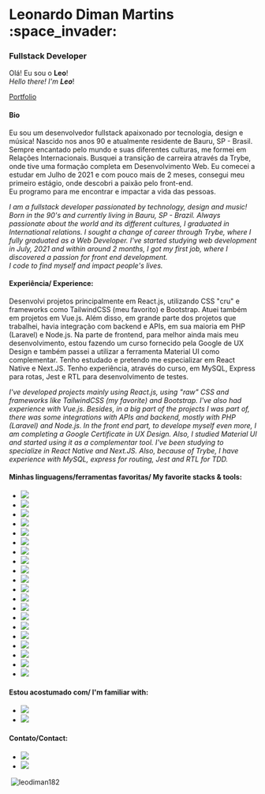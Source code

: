 <h1>Leonardo Diman Martins :space_invader:</h1> 
<h3>Fullstack Developer</strong></h3>

Olá! Eu sou o <strong>Leo</strong>! <br>
*Hello there! I'm <strong>Leo</strong>*!


[Portfolio](https://portfolio-leodiman.vercel.app/)

<h4>Bio</h4>

<p>Eu sou um desenvolvedor fullstack apaixonado por tecnologia, design e música! Nascido nos anos 90 e atualmente residente de Bauru, SP - Brasil. Sempre encantado pelo mundo e suas diferentes culturas, me formei em Relações Internacionais. Busquei a transição de carreira através da Trybe, onde tive uma formação completa em Desenvolvimento Web. Eu comecei a estudar em Julho de 2021 e com pouco mais de 2 meses, consegui meu primeiro estágio, onde descobri a paixão pelo front-end.
<br>
Eu programo para me encontrar e impactar a vida das pessoas.</p>

*I am a fullstack developer passionated by technology, design and music! Born in the 90's and currently living in Bauru, SP - Brazil. Always passionate about the world and its different cultures, I graduated in International relations. I sought a change of career through Trybe, where I fully graduated as a Web Developer. I've started studying web development in July, 2021 and within around 2 months, I got my first job, where I discovered a passion for front end development.
<br>
I code to find myself and impact people's lives.*

<h4>Experiência/ Experience:</h4>

<p>Desenvolvi projetos principalmente em React.js, utilizando CSS "cru" e frameworks como TailwindCSS (meu favorito) e Bootstrap. Atuei também em projetos em Vue.js. Além disso, em grande parte dos projetos que trabalhei, havia integração com backend e APIs, em sua maioria em PHP (Laravel) e Node.js. Na parte de frontend, para melhor ainda mais meu desenvolvimento, estou fazendo um curso fornecido pela Google de UX Design e também passei a utilizar a ferramenta Material UI como complementar. Tenho estudado e pretendo me especializar em React Native e Next.JS. Tenho experiência, através do curso, em MySQL, Express para rotas, Jest e RTL para desenvolvimento de testes.</p>

*I've developed projects mainly using React.js, using "raw" CSS and frameworks like TailwindCSS (my favorite) and Bootstrap. I've also had experience with Vue.js. Besides, in a big part of the projects I was part of, there was some integrations with APIs and backend, mostly with PHP (Laravel) and Node.js. In the front end part, to develope myself even more, I am completing a Google Certificate in UX Design. Also, I studied Material UI and started using it as a complementar tool. I've been studying to specialize in React Native and Next.JS. Also, because of Trybe, I have experience with MySQL, express for routing, Jest and RTL for TDD.*

<h4>Minhas linguagens/ferramentas favoritas/ My favorite stacks & tools:</h4>

* <img src="https://img.shields.io/badge/React.js-61DAFB?logo=react&logoColor=black&&?style=flat-square" />
* <img src="https://img.shields.io/badge/Typescript-3178C6?logo=typescript&logoColor=white&&style=for-the-badge&style=flat" />
* <img src="https://img.shields.io/badge/JavaScript-F7DF1E?logo=javascript&logoColor=black&style=flat" />
* <img src="https://img.shields.io/badge/React Router-CA4245?logo=reactrouter&logoColor=white&style=flat" />
* <img src="https://img.shields.io/badge/Testing Library-E33332?logo=testinglibrary&logoColor=white&style=flat" />
* <img src="https://img.shields.io/badge/Material%20UI-007FFF?logo=mui&logoColor=white&style=flat" />
* <img src="https://img.shields.io/badge/TailwindCSS-06B6D4?logo=tailwindcss&logoColor=white&style=flat" />
* <img src="https://img.shields.io/badge/BootstrapCSS-7952B3?logo=bootstrap&logoColor=white&style=flat" />
* <img src="https://img.shields.io/badge/CSS3-1572B6?logo=css&logoColor=black&style=flat" />
* <img src="https://img.shields.io/badge/next.js-000000?style=for-the-badge&logo=nextdotjs&logoColor=white" />
* <img src="https://img.shields.io/badge/Vue.js-4FC08D?logo=vue.js&logoColor=white&style=flat" />
* <img src="https://img.shields.io/badge/Node.js-339933?logo=node.js&logoColor=white&style=flat" />
* <img src="https://img.shields.io/badge/Express-000000?logo=express&logoColor=white&style=flat" />
* <img src="https://img.shields.io/badge/MySQL-4479A1?logo=mysql&logoColor=white&style=flat" />
* <img src="https://img.shields.io/badge/MongoDB-47A248?logo=mongodb&logoColor=white&style=flat" />
* <img src="https://img.shields.io/badge/Firebase-FFCA28?logo=firebase&logoColor=black&style=flat" />
* <img src="https://img.shields.io/badge/Docker-2496ED?logo=docker&logoColor=white&style=flat" />
* <img src="https://img.shields.io/badge/Git-F05032?logo=git&logoColor=white&style=flat" />
* <img src="https://img.shields.io/badge/Figma-F24E1E?logo=figma&logoColor=white&style=flat" />
* <img src="https://img.shields.io/badge/Adobe XD-FF61F6?logo=adobexd&logoColor=white&style=flat" />

<h4>Estou acostumado com/ I'm familiar with:</h4>

* <img src="https://img.shields.io/badge/Windows-0078D6?logo=windows&logoColor=white&style=flat" />
* <img src="https://img.shields.io/badge/Linux-FCC624?logo=linux&logoColor=black&style=flat" />

<h4>Contato/Contact:</h4>

* <a href="https://www.linkedin.com/in/leonardodiman/" target="_blank"><img src="https://img.shields.io/badge/Linkedin-0A66C2?logo=linkedin&logoColor=white&style=flat" /></a>
* <a href="mailto:leonardo.diman@gmail.com" target="_blank"><img src="https://img.shields.io/badge/Gmail-EA4335?logo=gmail&logoColor=white&style=flat" /></a>

<p>&nbsp;<img align="center" src="https://github-readme-stats.vercel.app/api?username=leodiman182&show_icons=true&locale=en" alt="leodiman182" /></p>
